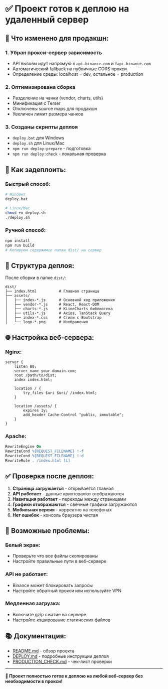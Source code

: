 # ✅ Проект готов к деплою на удаленный сервер

## 🎯 Что изменено для продакшн:

### 1. **Убран прокси-сервер зависимость**
- API вызовы идут напрямую к `api.binance.com` и `fapi.binance.com`
- Автоматический fallback на публичные CORS прокси
- Определение среды: localhost = dev, остальное = production

### 2. **Оптимизирована сборка**
- Разделение на чанки (vendor, charts, utils)
- Минификация с Terser
- Отключены source maps для продакшн
- Увеличен лимит размера чанков

### 3. **Созданы скрипты деплоя**
- `deploy.bat` для Windows
- `deploy.sh` для Linux/Mac
- `npm run deploy:prepare` - подготовка
- `npm run deploy:check` - локальная проверка

## 🚀 Как задеплоить:

### Быстрый способ:
```bash
# Windows
deploy.bat

# Linux/Mac
chmod +x deploy.sh
./deploy.sh
```

### Ручной способ:
```bash
npm install
npm run build
# Копируем содержимое папки dist/ на сервер
```

## 📁 Структура деплоя:

После сборки в папке `dist/`:
```
dist/
├── index.html          # Главная страница
├── assets/
│   ├── index-*.js      # Основной код приложения  
│   ├── vendor-*.js     # React, React-DOM
│   ├── charts-*.js     # KLineCharts библиотека
│   ├── utils-*.js      # Axios, TanStack Query
│   ├── index-*.css     # Стили с Bootstrap
│   └── logo-*.png      # Изображения
```

## 🌐 Настройка веб-сервера:

### Nginx:
```nginx
server {
    listen 80;
    server_name your-domain.com;
    root /path/to/dist;
    index index.html;
    
    location / {
        try_files $uri $uri/ /index.html;
    }
    
    location /assets/ {
        expires 1y;
        add_header Cache-Control "public, immutable";
    }
}
```

### Apache:
```apache
RewriteEngine On
RewriteCond %{REQUEST_FILENAME} !-f
RewriteCond %{REQUEST_FILENAME} !-d
RewriteRule . /index.html [L]
```

## ✅ Проверка после деплоя:

1. **Страница загружается** - открывается главная
2. **API работает** - данные криптовалют отображаются  
3. **Навигация работает** - переходы между страницами
4. **Графики отображаются** - свечные графики загружаются
5. **Мобильная версия** - корректно на телефонах
6. **Нет ошибок** - консоль браузера чистая

## 🔧 Возможные проблемы:

### Белый экран:
- Проверьте что все файлы скопированы
- Настройте правильные пути в веб-сервере

### API не работает:
- Binance может блокировать запросы
- Настройте обратный прокси или используйте VPN

### Медленная загрузка:
- Включите gzip сжатие на сервере
- Настройте кэширование статических файлов

## 📚 Документация:

- [README.md](README.md) - обзор проекта
- [DEPLOY.md](DEPLOY.md) - подробные инструкции деплоя
- [PRODUCTION_CHECK.md](PRODUCTION_CHECK.md) - чек-лист проверки

---

**🎉 Проект полностью готов к деплою на любой веб-сервер без необходимости в прокси!**